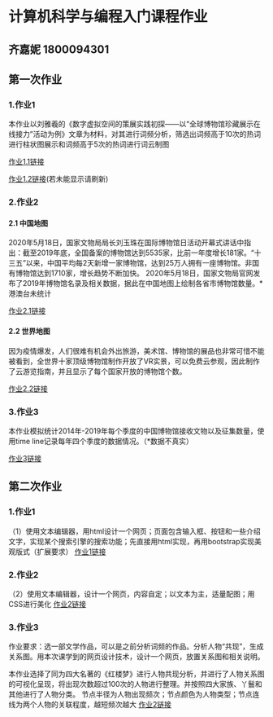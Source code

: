 # 计算机科学与编程入门课程作业
## 齐嘉妮 1800094301

## 第一次作业
### 1.作业1
本作业以刘雅羲的《数字虚拟空间的策展实践初探——以“全球博物馆珍藏展示在线接力”活动为例》文章为材料，对其进行词频分析，筛选出词频高于10次的热词进行柱状图展示和词频高于5次的热词进行词云制图

[作业1.1链接](https://github.com/jianiqi/jianiqi.github.io/blob/286bbc2187c6d74738a3305d4d7c1b153b0cddde/%E6%96%87%E7%AB%A0%E8%AF%8D%E9%A2%91%E7%BB%9F%E8%AE%A1%E5%9B%BE-%E6%9F%B1%E7%8A%B6%E5%9B%BE.png)

[作业1.2链接](https://jianiqi.github.io/wordfreq_file.html)(若未能显示请刷新)


### 2.作业2
#### 2.1 中国地图
2020年5月18日，国家文物局局长刘玉珠在国际博物馆日活动开幕式讲话中指出：截至2019年底，全国备案的博物馆达到5535家，比前一年度增长181家。“十三五”以来，中国平均每2天新增一家博物馆，达到25万人拥有一座博物馆。非国有博物馆达到1710家，增长趋势不断加快。
2020年5月18日，国家文物局官网发布了2019年博物馆名录及相关数据，据此在中国地图上绘制各省市博物馆数量。*港澳台未统计

[作业2.1链接](https://jianiqi.github.io/%E5%85%A8%E5%9B%BD%E7%9C%81%E5%B8%82%E5%8D%9A%E7%89%A9%E9%A6%86%E6%95%B0%E6%8D%AE%E5%9C%B0%E5%9B%BE_map.html)

#### 2.2 世界地图
因为疫情爆发，人们很难有机会外出旅游，美术馆、博物馆的展品也非常可惜不能被看到，全世界十家顶级博物馆制作开放了VR实景，可以免费云参观，因此制作了云游览指南，并且显示了每个国家开放的博物馆个数。

[作业2.2链接](https://jianiqi.github.io/%E5%8D%9A%E7%89%A9%E9%A6%86%E4%BA%91%E6%B8%B8%E8%A7%88%E6%8C%87%E5%8D%97.html)

### 3.作业3
本作业模拟统计2014年-2019年每个季度的中国博物馆接收文物以及征集数量，使用time line记录每年四个季度的数据情况。（*数据不真实）

[作业3链接](https://jianiqi.github.io/timeline_bar.html)



## 第二次作业
### 1.作业1
（1）使用文本编辑器，用html设计一个网页；页面包含输入框、按钮和一些介绍文字，实现某个搜索引擎的搜索功能；先直接用html实现，再用bootstrap实现美观版式（扩展要求）
[作业1链接](https://jianiqi.github.io/hw2/bing_search.html)

### 2.作业2
（2）使用文本编辑器，设计一个网页，内容自定；以文本为主，适量配图；用CSS进行美化
[作业2链接](https://jianiqi.github.io/hw2/数字艺术.html)

### 3.作业3
作业要求：选一部文学作品，可以是之前分析词频的作品。分析人物“共现”，生成关系图。用本次课学到的网页设计技术，设计一个网页，放置关系图和相关说明。

本作业选择了同为四大名著的《红楼梦》进行人物共现分析，并进行了人物关系图的可视化呈现，将出现次数超过100次的人物进行整理。并按照四大家族、丫鬟和其他进行了人物分类。
节点半径为人物出现频次；节点颜色为人物类型；节点连线为两个人物的关联程度，越短频次越大
[作业2链接](https://jianiqi.github.io/hw2/关系图-分类-红楼梦人物.html)

